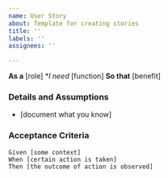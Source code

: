 ```yaml
---
name: User Story
about: Template for creating stories
title: ''
labels: ''
assignees: ''

---
```


**As a** [role]
**I need* [function]
**So that** [benefit]

### Details and Assumptions
* [document what you know]

### Acceptance Criteria

 ```gherkin
 Given [some context]
 When [certain action is taken]
 Then [the outcome of action is observed]
 ```
